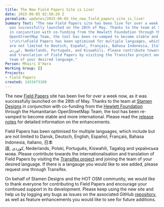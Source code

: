 ```yaml
---
title: The New Field Papers Site is Live!
date: 2015-06-05 02:58:29 Z
permalink: updates/2015-06-05_the_new_field_papers_site_is_live!
Summary Text: "The new Field Papers site has been live for over a week now, as it
  was successfully launched on the 28th of May. Thanks to the team at Stamen Design
  in conjunction with co-funding from the Hewlett Foundation through the Humanitarian
  OpenStreetMap Team, the tool has been re-vamped to become stable and more international.
  \r\n\r\nField Papers has been optimised for multiple languages, which include but
  are not limited to Deutsch, Español, Français, Bahasa Indonesia, Italiano, 日本語,
  کوردی, Nederlands, Português, and Kiswahili. Please contribute towards the internationalisation
  and translation of Field Papers by visiting the Transifex project and joining the
  team of your desired language."
Person: Mhairi O'Hara
Working Group: []
Projects:
- Field Papers
created: 1433473109
---
```


<p>The new <a href="http://fieldpapers.org/">Field Papers</a> site has been live for over a week now, as it was successfully launched on the 28th of May. Thanks to the team at <a href="http://stamen.com/">Stamen Designs</a> in conjunction with co-funding from the <a href="http://www.hewlett.org/">Hewlett Foundation</a> through the Humanitarian OpenStreetMap Team, the tool has been re-vamped to become stable and more international. Please read the <a href="http://fieldpapers.tumblr.com/">release notes</a>&nbsp;for detailed information on the enhancements.</p><p>Field Papers has been optimised for multiple languages, which include but are not limited to&nbsp;Dansk,&nbsp;Deutsch,&nbsp;English,&nbsp;Español,&nbsp;Français,&nbsp;Bahasa Indonesia,&nbsp;Italiano,&nbsp;日本語,&nbsp;کوردی,&nbsp;Nederlands,&nbsp;Polski,&nbsp;Português,&nbsp;Kiswahili,&nbsp;Tagalog and&nbsp;українська мова. Please contribute towards the internationalisation and translation of Field Papers by visiting the <a href="https://www.transifex.com/projects/p/fieldpapers/">Transifex project</a> and joining the team of your desired language. If there is a langauge you would like to see added, please request one through Transifex.</p><p>On behalf of Stamen Designs and the HOT OSM community, we would like to thank everyone for contributing to Field Papers and encourage your continued support in its development. Please keep using the new site and help us by logging any bugs as issues on the associated GitHub <a href="https://github.com/stamen/fieldpapers/issues">repository</a>, as well as feature enhancements you would like to see for future additions.&nbsp;</p><p>&nbsp;</p><p>&nbsp;</p><div style="color: #222222; font-family: arial, sans-serif; font-size: 12.8000001907349px; line-height: normal;">&nbsp;</div><div style="color: #222222; font-family: arial, sans-serif; font-size: 12.8000001907349px; line-height: normal;">&nbsp;</div>
